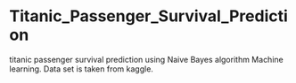 # Titanic_Passenger_Survival_Prediction
titanic passenger survival prediction using Naive Bayes algorithm Machine learning. Data set is taken from kaggle.

